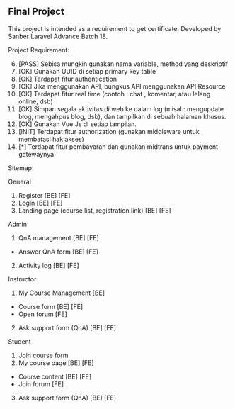 
## Final Project 

This project is intended as a requirement to get certificate. Developed by Sanber Laravel Advance Batch 18.

Project Requirement:

6. [PASS] Sebisa mungkin gunakan nama variable, method yang deskriptif
1. [OK] Gunakan UUID di setiap primary key table
2. [OK] Terdapat fitur authentication
7. [OK] Jika menggunakan API, bungkus API menggunakan API Resource
8. [OK] Terdapat fitur real time (contoh : chat , komentar, atau lelang online, dsb)
4. [OK] Simpan segala aktivitas di web ke dalam log (misal : mengupdate blog, mengahpus blog, dsb), dan tampilkan di sebuah halaman khusus.
5. [OK] Gunakan Vue Js di setiap tampilan.
3. [INIT] Terdapat fitur authorization (gunakan middleware untuk membatasi hak akses)
9. [*] Terdapat fitur pembayaran dan gunakan midtrans untuk payment gatewaynya

Sitemap:

General
1. Register [BE] [FE]
2. Login [BE] [FE]
3. Landing page (course list, registration link) [BE] [FE]

Admin
1. QnA management [BE] [FE]
- Answer QnA form [BE] [FE]
2. Activity log [BE] [FE]

Instructor
1. My Course Management [BE]
- Course form [BE] [FE]
- Open forum [FE] 
2. Ask support form (QnA) [BE] [FE]

Student
1. Join course form 
2. My course page [BE] [FE]
- Course content [BE] [FE]
- Join forum [FE]
3. Ask support form (QnA) [BE] [FE]
